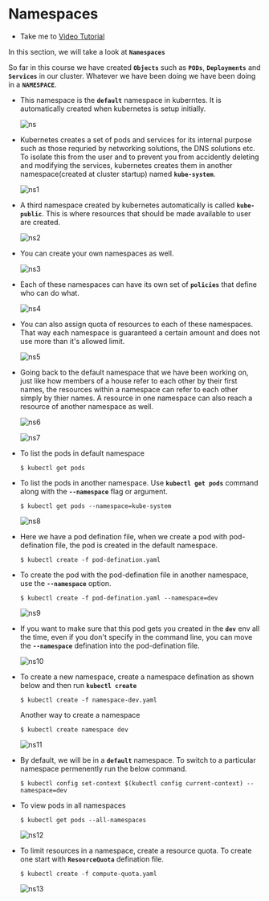 # Namespaces
  - Take me to [Video Tutorial](https://kodekloud.com/courses/539883/lectures/9808159)
  
In this section, we will take a look at **`Namespaces`**

So far in this course we have created **`Objects`** such as **`PODs`**, **`Deployments`** and **`Services`** in our cluster. Whatever we have been doing we have been doing in a **`NAMESPACE`**.
- This namespace is the **`default`** namespace in kuberntes. It is automatically created when kubernetes is setup initially.

  ![ns](../../images/ns.PNG)
  
- Kubernetes creates a set of pods and services for its internal purpose such as those requried by networking solutions, the DNS solutions etc. To isolate this from the user and to prevent you from accidently deleting and modifying the services, kubernetes creates them in another namespace(created at cluster startup) named **`kube-system`**.

  ![ns1](../../images/ns1.PNG)
  
- A third namespace created by kubernetes automatically is called **`kube-public`**. This is where resources that should be made available to user are created.
 
  ![ns2](../../images/ns2.PNG)

- You can create your own namespaces as well.

  ![ns3](../../images/ns3.PNG)

- Each of these namespaces can have its own set of **`policies`** that define who can do what.

  ![ns4](../../images/ns4.PNG)
  
- You can also assign quota of resources to each of these namespaces. That way each namespace is guaranteed a certain amount and does not use more than it's allowed limit.

  ![ns5](../../images/ns5.PNG)
  
- Going back to the default namespace that we have been working on, just like how members of a house refer to each other by their first names, the resources within a namespace can refer to each other simply by thier names. A resource in one namespace can also reach a resource of another namespace as well.
  
  ![ns6](../../images/ns6.PNG)
  
  ![ns7](../../images/ns7.PNG)
  
- To list the pods in default namespace
  ```
  $ kubectl get pods
  ```
- To list the pods in another namespace. Use **`kubectl get pods`** command along with the **`--namespace`** flag or argument.
  ```
  $ kubectl get pods --namespace=kube-system
  ```
  ![ns8](../../images/ns8.PNG)
  
- Here we have a pod defination file, when we create a pod with pod-defination file, the pod is created in the default namespace.
  ```
  $ kubectl create -f pod-defination.yaml
  ```
- To create the pod with the pod-defination file in another namespace, use the **`--namespace`** option.
  ```
  $ kubectl create -f pod-defination.yaml --namespace=dev
  ```
  ![ns9](../../images/ns9.PNG)

- If you want to make sure that this pod gets you created in the **`dev`** env all the time, even if you don't specify in the command line, you can move the **`--namespace`** defination into the pod-defination file.
  
  ![ns10](../../images/ns10.PNG)
  
- To create a new namespace, create a namespace defination as shown below and then run **`kubectl create`**
  ```
  $ kubectl create -f namespace-dev.yaml
  ```
  Another way to create a namespace
  ```
  $ kubectl create namespace dev
  ```
  ![ns11](../../images/ns11.PNG)
  
- By default, we will be in a **`default`** namespace. To switch to a particular namespace permenently run the below command.
  ```
  $ kubectl config set-context $(kubectl config current-context) --namespace=dev
  ```
- To view pods in all namespaces
  ```
  $ kubectl get pods --all-namespaces
  ```
  ![ns12](../../images/ns12.PNG)
  
- To limit resources in a namespace, create a resource quota. To create one start with **`ResourceQuota`** defination file.
  ```
  $ kubectl create -f compute-quota.yaml
  ```
  ![ns13](../../images/ns13.PNG)
  
  
  
  
  
  
  
  
  
  

